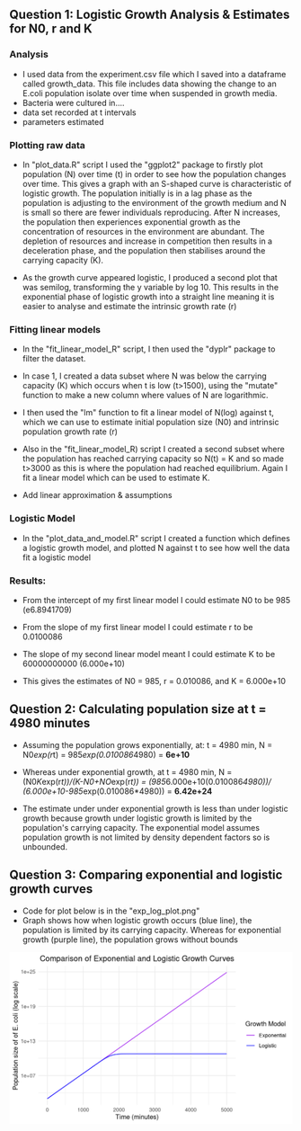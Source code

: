 ## Question 1: Logistic Growth Analysis & Estimates for N0, r and K

### Analysis

* I used data from the experiment.csv file which I saved into a dataframe called growth_data. This file includes data showing the change to an E.coli population isolate over time when suspended in growth media.
* Bacteria were cultured in....
* data set recorded at t intervals
* parameters estimated

### Plotting raw data

* In  "plot_data.R" script I used the "ggplot2" package to firstly plot population (N) over time (t) in order to see how the population changes over time. This gives a graph with an S-shaped curve is characteristic of logistic growth. The population initially is in a lag phase as the population is adjusting to the environment of the growth medium and N is small so there are fewer individuals reproducing. After N increases, the population then experiences exponential growth as the concentration of resources in the environment are abundant. The depletion of resources and increase in competition then results in a deceleration phase, and the population then stabilises around the carrying capacity (K).
  
* As the growth curve appeared logistic, I produced a second plot that was semilog, transforming the y variable by log 10. This results in the exponential phase of logistic growth into a straight line meaning it is easier to analyse and estimate the intrinsic growth rate (r)

### Fitting linear models

* In the "fit_linear_model_R" script, I then used the "dyplr" package to filter the dataset.
* In case 1, I created a data subset where N was below the carrying capacity (K) which occurs when t is low (t>1500), using the "mutate" function to make a new column where values of N are logarithmic.
* I then used the "lm" function to fit a linear model of N(log) against t, which we can use to estimate initial population size (N0) and intrinsic population growth rate (r)
* Also in the "fit_linear_model_R) script I created a second subset where the population has reached carrying capacity so N(t) = K and so made t>3000 as this is where the population had reached equilibrium. Again I fit a linear model which can be used to estimate K.

* Add linear approximation & assumptions

### Logistic Model

* In the "plot_data_and_model.R" script I created a function which defines a logistic growth model, and plotted N against t to see how well the data fit a logistic model

### Results:

* From the intercept of my first linear model I could estimate N0 to be 985 (e6.8941709)
* From the slope of my first linear model I could estimate r to be 0.0100086
* The slope of my second linear model meant I could estimate K to be 60000000000 (6.000e+10)
   
* This gives the estimates of N0 = 985, r = 0.010086, and K = 6.000e+10

## Question 2: Calculating population size at t = 4980 minutes

* Assuming the population grows exponentially, at: t = 4980 min, N = N0*exp(r*t) = 985*exp(0.010086*4980) = **6e+10**
  
* Whereas under exponential growth, at t = 4980 min, N = (N0*K*exp(r*t))/(K-N0+NO*exp(r*t)) = (985*6.000e+10(0.010086*4980))/ (6.000e+10-985*exp(0.010086*4980)) = **6.42e+24**

* The estimate under under exponential growth is less than under logistic growth because growth under logistic growth is limited by the population's carrying capacity. The exponential model assumes population growth is not limited by density dependent factors so is unbounded.

## Question 3: Comparing exponential and logistic growth curves

* Code for plot below is in the "exp_log_plot.png"
* Graph shows how when logistic growth occurs (blue line), the population is limited by its carrying capacity. Whereas for exponential growth (purple line), the population grows without bounds

![My Plot](exp_log_plot.png)
